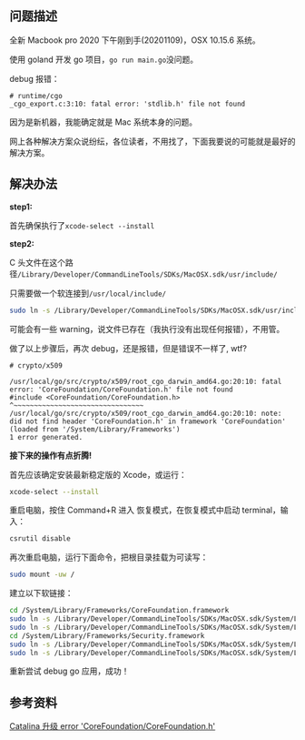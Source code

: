 [//title]: (mac新机器10.15.6系统go-debug报错解决方案)
[//englishtitle]: (mac-osx10.15.6-golang-stdlib.h-CoreFoundation-issue)
[//category]: (golang,mac)
[//tags]: (go,mac,头文件,cgo,CommandLineTools,stdlib)
[//createtime]: (20201109)
[//updatetime]: (20201109)

## 问题描述

全新 Macbook pro 2020 下午刚到手(20201109)，OSX 10.15.6 系统。

使用 goland 开发 go 项目，`go run main.go`没问题。

debug 报错：

```text
# runtime/cgo
_cgo_export.c:3:10: fatal error: 'stdlib.h' file not found
```

因为是新机器，我能确定就是 Mac 系统本身的问题。

网上各种解决方案众说纷纭，各位读者，不用找了，下面我要说的可能就是最好的解决方案。

## 解决办法

**step1:**

首先确保执行了`xcode-select --install`

**step2:**

C 头文件在这个路径`/Library/Developer/CommandLineTools/SDKs/MacOSX.sdk/usr/include/`

只需要做一个软连接到`/usr/local/include/`

```bash
sudo ln -s /Library/Developer/CommandLineTools/SDKs/MacOSX.sdk/usr/include/* /usr/local/include/
```

可能会有一些 warning，说文件已存在（我执行没有出现任何报错），不用管。

做了以上步骤后，再次 debug，还是报错，但是错误不一样了, wtf?

```text
# crypto/x509

/usr/local/go/src/crypto/x509/root_cgo_darwin_amd64.go:20:10: fatal error: 'CoreFoundation/CoreFoundation.h' file not found
#include <CoreFoundation/CoreFoundation.h>
^~~~~~~~~~~~~~~~~~~~~~~~~~~~~~~~~
/usr/local/go/src/crypto/x509/root_cgo_darwin_amd64.go:20:10: note: did not find header 'CoreFoundation.h' in framework 'CoreFoundation' (loaded from '/System/Library/Frameworks')
1 error generated.
```

**接下来的操作有点折腾!**

首先应该确定安装最新稳定版的 Xcode，或运行：

```bash
xcode-select --install
```

重启电脑，按住 Command+R 进入 恢复模式，在恢复模式中启动 terminal，输入：

```bash
csrutil disable
```

再次重启电脑，运行下面命令，把根目录挂载为可读写：

```bash
sudo mount -uw /
```

建立以下软链接：

```bash
cd /System/Library/Frameworks/CoreFoundation.framework
sudo ln -s /Library/Developer/CommandLineTools/SDKs/MacOSX.sdk/System/Library/Frameworks/CoreFoundation.framework/Headers Headers
sudo ln -s /Library/Developer/CommandLineTools/SDKs/MacOSX.sdk/System/Library/Frameworks/CoreFoundation.framework/Modules Modules
cd /System/Library/Frameworks/Security.framework
sudo ln -s /Library/Developer/CommandLineTools/SDKs/MacOSX.sdk/System/Library/Frameworks/Security.framework/Headers Headers
sudo ln -s /Library/Developer/CommandLineTools/SDKs/MacOSX.sdk/System/Library/Frameworks/Security.framework/Modules Modules
```

重新尝试 debug go 应用，成功！

## 参考资料

[Catalina 升级 error 'CoreFoundation/CoreFoundation.h'](https://zhuanlan.zhihu.com/p/122250460)
